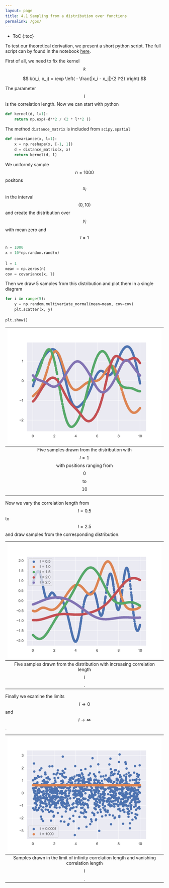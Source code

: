 ```yaml
---
layout: page
title: 4.1 Sampling from a distribution over functions
permalink: /gps/
---
```

* ToC
{:toc}

To test our theoretical derivation, we present a short python script. The full script can by found in the notebook [here](https://github.com/BLyndon/bayesian_methods/blob/master/notebooks/gp_sampling.ipynb). 

First of all, we need to fix the kernel $$k$$

$$
    k(x_i, x_j) = \exp \left( - \frac{|x_i - x_j|}{2 l^2} \right)
$$

The parameter $$l$$ is the correlation length. Now we can start with python

~~~ python
def kernel(d, l=1):
    return np.exp(-d**2 / (2 * l**2 ))
~~~

The method `distance_matrix` is included from `scipy.spatial`

~~~ python
def covariance(x, l=1):
    x = np.reshape(x, [-1, 1])
    d = distance_matrix(x, x)
    return kernel(d, l)
~~~

We uniformly sample $$n=1000$$ positons $$x_i$$ in the interval $$(0, 10)$$ and create the distribution over $$y_i$$ with mean zero and $$l = 1$$

~~~ python
n = 1000
x = 10*np.random.rand(n)

l = 1
mean = np.zeros(n)
cov = covariance(x, l)
~~~

Then we draw 5 samples from this distribution and plot them in a single diagram

~~~ python
for i in range(5):
    y = np.random.multivariate_normal(mean=mean, cov=cov)
    plt.scatter(x, y)

plt.show()
~~~

|                     ![GP samples](../images/4_1_gp-samples.png "GP samples")                      |
| :-----------------------------------------------------------------------------------------------: |
| Five samples drawn from the distribution with $$l=1$$ with positions ranging from $$0$$ to $$10$$ |

Now we vary the correlation length from $$l=0.5$$ to $$l=2.5$$ and draw samples from the corresponding distribution.

|             ![GP samples](../images/4_1_vary_correl.png "GP samples")              |
| :--------------------------------------------------------------------------------: |
| Five samples drawn from the distribution with increasing correlation length $$l$$. |

Finally we examine the limits $$l \to 0$$ and $$l \to \infty$$.

|                    ![GP samples](../images/4_1_correl_limits.png "GP samples")                    |
| :-----------------------------------------------------------------------------------------------: |
| Samples drawn in the limit of infinity correlation length and vanishing correlation length $$l$$. |
